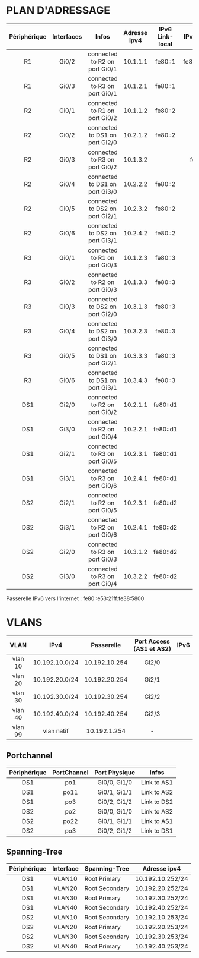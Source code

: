# PLAN D'ADRESSAGE
| Périphérique  |Interfaces  |Infos  | Adresse ipv4  | IPv6 Link-local | IPv6 privée | IPv6 publique |
|:---:|:-----:|:-----:|:----:|:----:|:----:|:----:|
R1 | Gi0/2 | connected to R2 on port Gi0/1 | 10.1.1.1 | fe80::1 | fe80::cafe:3 | 2001:470:c814:3000::1 |
R1 | Gi0/3 | connected to R3 on port Gi0/1 | 10.1.2.1 | fe80::1 | | 2001:470:c814:3000:1::1 |  
R2 | Gi0/1 | connected to R1 on port Gi0/2 | 10.1.1.2 | fe80::2 | | 2001:470:c814:3000:2::2 | 
R2 | Gi0/2 | connected to DS1 on port Gi2/0 | 10.2.1.2 | fe80::2 | | 2001:470:c814:3000:2::2 | 
R2 | Gi0/3 | connected to R3 on port Gi0/2 | 10.1.3.2| | fe80::2 | | 2001:470:c814:3000:2::2 | 
R2 | Gi0/4 | connected to DS1 on port Gi3/0 | 10.2.2.2 | fe80::2 | | 2001:470:c814:3000:2::2 | 
R2 | Gi0/5 | connected to DS2 on port Gi2/1 | 10.2.3.2 | fe80::2 | | 2001:470:c814:3000:2::2 | 
R2 | Gi0/6 | connected to DS2 on port Gi3/1 | 10.2.4.2 | fe80::2 | | 2001:470:c814:3000:2::2 | 
R3 | Gi0/1 | connected to R1 on port Gi0/3 | 10.1.2.3 | fe80::3 | | 2001:470:c814:3000:3::3 | 
R3 | Gi0/2 | connected to R2 on port Gi0/3 | 10.1.3.3 | fe80::3 | | 2001:470:c814:3000:3::3 | 
R3 | Gi0/3 | connected to DS2 on port Gi2/0 | 10.3.1.3 | fe80::3 | | 2001:470:c814:3000:3::3 | 
R3 | Gi0/4 | connected to DS2 on port Gi3/0 | 10.3.2.3 | fe80::3 | | 2001:470:c814:3000:3::3 | 
R3 | Gi0/5 | connected to DS1 on port Gi2/1 | 10.3.3.3 | fe80::3 | | 2001:470:c814:3000:3::3 | 
R3 | Gi0/6 | connected to DS1 on port Gi3/1 | 10.3.4.3 | fe80::3 | | 2001:470:c814:3000:3::3 | 
DS1 | Gi2/0 | connected to R2 on port Gi0/2 | 10.2.1.1 | fe80::d1 | | 2001:470:c814:3000:d::d1 | 
DS1 | Gi3/0 | connected to R2 on port Gi0/4 | 10.2.2.1 | fe80::d1 | | 2001:470:c814:3000:d::d1 | 
DS1 | Gi2/1 | connected to R3 on port Gi0/5 | 10.2.3.1 | fe80::d1 | | 2001:470:c814:3000:d::d1 | 
DS1 | Gi3/1 | connected to R3 on port Gi0/6 | 10.2.4.1 | fe80::d1 | | 2001:470:c814:3000:d::d1 | 
DS2 | Gi2/1 | connected to R2 on port Gi0/5 | 10.2.3.1 | fe80::d2 | | 2001:470:c814:3000:d::d2 | 
DS2 | Gi3/1 | connected to R2 on port Gi0/6 | 10.2.4.1 | fe80::d2 | | 2001:470:c814:3000:d::d2 | 
DS2 | Gi2/0 | connected to R3 on port Gi0/3 | 10.3.1.2 | fe80::d2 | | 2001:470:c814:3000:d::d2 | 
DS2 | Gi3/0 | connected to R3 on port Gi0/4 | 10.3.2.2 | fe80::d2 | | 2001:470:c814:3000:d::d2 | 

Passerelle IPv6 vers l'internet : fe80::e53:21ff:fe38:5800

# VLANS
VLAN | IPv4 | Passerelle | Port Access (AS1 et AS2) | IPv6 |
|:---:|:-----:|:----:|:----:|:----:|
| vlan 10 | 10.192.10.0/24 | 10.192.10.254 | Gi2/0 |
| vlan 20 | 10.192.20.0/24 | 10.192.20.254 | Gi2/1 |
| vlan 30 | 10.192.30.0/24 | 10.192.30.254 | Gi2/2 |
| vlan 40 | 10.192.40.0/24 | 10.192.40.254 | Gi2/3 |
| vlan 99 | vlan natif | 10.192.1.254 | - | 

## Portchannel
| Périphérique  | PortChannel | Port Physique |  Infos
|:---:|:-----:|:----:|:----:|
DS1 | po1 | Gi0/0, Gi1/0 | Link to AS1 |
DS1 | po11 | Gi0/1, Gi1/1 | Link to AS2 |
DS1 | po3 | Gi0/2, Gi1/2 | Link to DS2 | 
DS2 | po2 | Gi0/0, Gi1/0 | Link to AS2 |
DS2 | po22 | Gi0/1, Gi1/1 | Link to AS1 |
DS2 | po3 | Gi0/2, Gi1/2  | Link to DS1 |

## Spanning-Tree
| Périphérique  | Interface | Spanning-Tree |  Adresse ipv4
|:---:|:-----:|----|:----:|
DS1 | VLAN10 | Root Primary | 10.192.10.252/24 | 
DS1 | VLAN20 | Root Secondary | 10.192.20.252/24 |  
DS1 | VLAN30 | Root Primary | 10.192.30.252/24 | 
DS1 | VLAN40 | Root Secondary | 10.192.40.252/24 | 
DS2 | VLAN10 | Root Secondary | 10.192.10.253/24 | 
DS2 | VLAN20 | Root Primary | 10.192.20.253/24 | 
DS2 | VLAN30 | Root Secondary | 10.192.30.253/24 | 
DS2 | VLAN40 | Root Primary | 10.192.40.253/24 | 
